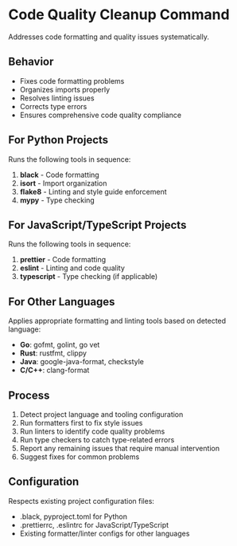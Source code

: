 # Code Quality Cleanup Command

Addresses code formatting and quality issues systematically.

## Behavior

- Fixes code formatting problems
- Organizes imports properly
- Resolves linting issues
- Corrects type errors
- Ensures comprehensive code quality compliance

## For Python Projects

Runs the following tools in sequence:

1. **black** - Code formatting
2. **isort** - Import organization
3. **flake8** - Linting and style guide enforcement
4. **mypy** - Type checking

## For JavaScript/TypeScript Projects

Runs the following tools in sequence:

1. **prettier** - Code formatting
2. **eslint** - Linting and code quality
3. **typescript** - Type checking (if applicable)

## For Other Languages

Applies appropriate formatting and linting tools based on detected language:

- **Go**: gofmt, golint, go vet
- **Rust**: rustfmt, clippy
- **Java**: google-java-format, checkstyle
- **C/C++**: clang-format

## Process

1. Detect project language and tooling configuration
2. Run formatters first to fix style issues
3. Run linters to identify code quality problems
4. Run type checkers to catch type-related errors
5. Report any remaining issues that require manual intervention
6. Suggest fixes for common problems

## Configuration

Respects existing project configuration files:

- .black, pyproject.toml for Python
- .prettierrc, .eslintrc for JavaScript/TypeScript
- Existing formatter/linter configs for other languages
